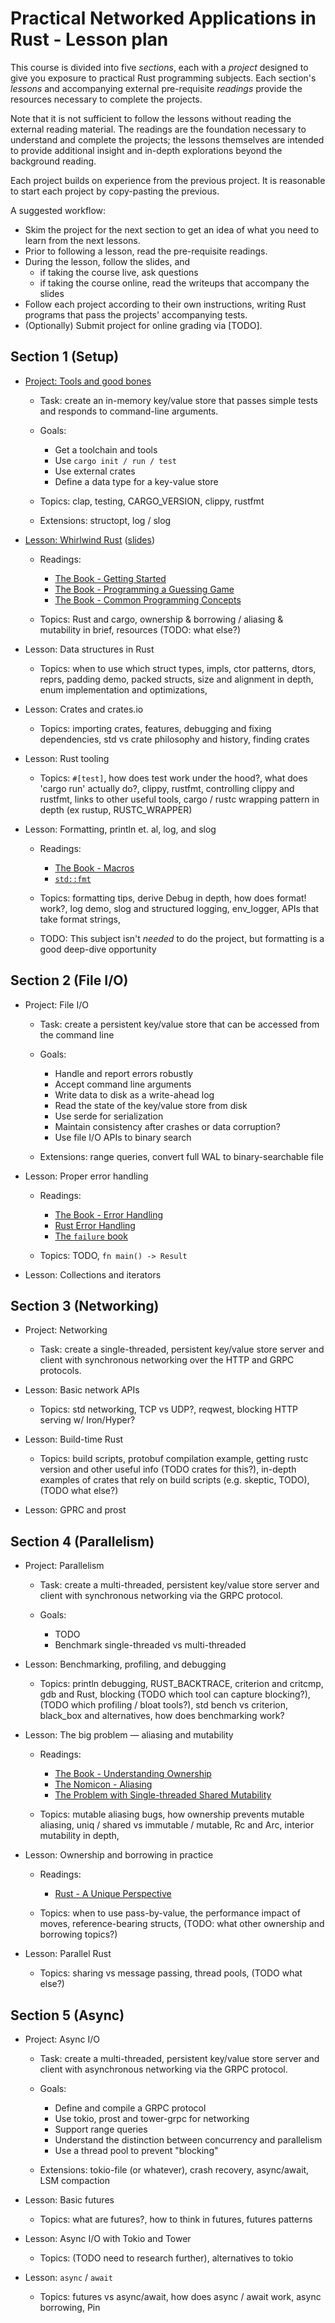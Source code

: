 # Practical Networked Applications in Rust - Lesson plan

This course is divided into five _sections_, each with a _project_ designed to
give you exposure to practical Rust programming subjects. Each section's
_lessons_ and accompanying external pre-requisite _readings_ provide the
resources necessary to complete the projects.

Note that it is not sufficient to follow the lessons without reading the
external reading material. The readings are the foundation necessary to
understand and complete the projects; the lessons themselves are intended to
provide additional insight and in-depth explorations beyond the background
reading.

Each project builds on experience from the previous project. It is reasonable to
start each project by copy-pasting the previous.

A suggested workflow:

- Skim the project for the next section to get an idea of what you need to learn
  from the next lessons.
- Prior to following a lesson, read the pre-requisite readings.
- During the lesson, follow the slides, and
  - if taking the course live, ask questions
  - if taking the course online, read the writeups that accompany the slides
- Follow each project according to their own instructions, writing Rust programs
  that pass the projects' accompanying tests.
- (Optionally) Submit project for online grading via [TODO].




## Section 1 (Setup)

- [Project: Tools and good bones][p-tools-etc]

  - Task: create an in-memory key/value store that passes simple tests
    and responds to command-line arguments.

  - Goals:
    - Get a toolchain and tools
    - Use `cargo init / run / test`
    - Use external crates
    - Define a data type for a key-value store

  - Topics: clap, testing, CARGO_VERSION, clippy, rustfmt

  - Extensions: structopt, log / slog

- [Lesson: Whirlwind Rust][t-intro] ([slides][s-intro])

  - Readings:
    - [The Book - Getting Started](https://doc.rust-lang.org/book/ch01-00-getting-started.html)
    - [The Book - Programming a Guessing Game](https://doc.rust-lang.org/book/ch02-00-guessing-game-tutorial.html)
    - [The Book - Common Programming Concepts](https://doc.rust-lang.org/book/ch03-00-common-programming-concepts.html)

  - Topics: Rust and cargo, ownership & borrowing / aliasing & mutability in
    brief, resources (TODO: what else?)

- Lesson: Data structures in Rust

  - Topics: when to use which struct types, impls, ctor patterns, dtors, reprs,
    padding demo, packed structs, size and alignment in depth, enum
    implementation and optimizations,

- Lesson: Crates and crates.io

  - Topics: importing crates, features, debugging and fixing dependencies,
    std vs crate philosophy and history, finding crates

- Lesson: Rust tooling

  - Topics: `#[test]`, how does test work under the hood?, what does 'cargo run'
    actually do?, clippy, rustfmt, controlling clippy and rustfmt, links to
    other useful tools, cargo / rustc wrapping pattern in depth (ex rustup,
    RUSTC_WRAPPER)

- Lesson: Formatting, println et. al, log, and slog

  - Readings:
    - [The Book - Macros](https://doc.rust-lang.org/book/ch19-06-macros.html)
    - [`std::fmt`](https://doc.rust-lang.org/std/fmt/index.html)

  - Topics: formatting tips, derive Debug in depth, how does format! work?, log
    demo, slog and structured logging, env_logger, APIs that take format
    strings,

  - TODO: This subject isn't _needed_ to do the project, but formatting
    is a good deep-dive opportunity





## Section 2 (File I/O)

- Project: File I/O

  - Task: create a persistent key/value store that can be accessed from the
    command line

  - Goals:
    - Handle and report errors robustly
    - Accept command line arguments
    - Write data to disk as a write-ahead log
    - Read the state of the key/value store from disk
    - Use serde for serialization
    - Maintain consistency after crashes or data corruption?
    - Use file I/O APIs to binary search

  - Extensions: range queries, convert full WAL to binary-searchable file

- Lesson: Proper error handling

  - Readings:
    - [The Book - Error Handling](https://doc.rust-lang.org/book/ch09-00-error-handling.html)
    - [Rust Error Handling](http://blog.burntsushi.net/rust-error-handling/)
    - [The `failure` book](https://rust-lang-nursery.github.io/failure/)

  - Topics: TODO, `fn main() -> Result`

- Lesson: Collections and iterators




## Section 3 (Networking)

- Project: Networking

  - Task: create a single-threaded, persistent key/value store server and client
    with synchronous networking over the HTTP and GRPC protocols.

- Lesson: Basic network APIs

  - Topics: std networking, TCP vs UDP?, reqwest, blocking HTTP serving w/ Iron/Hyper?

- Lesson: Build-time Rust

  - Topics: build scripts, protobuf compilation example, getting rustc version
    and other useful info (TODO crates for this?), in-depth examples of crates
    that rely on build scripts (e.g. skeptic, TODO), (TODO what else?)

- Lesson: GPRC and prost




## Section 4 (Parallelism)

- Project: Parallelism

  - Task: create a multi-threaded, persistent key/value store server and client
    with synchronous networking via the GRPC protocol.

  - Goals:
    - TODO
    - Benchmark single-threaded vs multi-threaded

- Lesson: Benchmarking, profiling, and debugging

  - Topics: println debugging, RUST_BACKTRACE, criterion and critcmp, gdb and
    Rust, blocking (TODO which tool can capture blocking?), (TODO which
    profiling / bloat tools?), std bench vs criterion, black_box and
    alternatives, how does benchmarking work?

- Lesson: The big problem &mdash; aliasing and mutability

  - Readings:
    - [The Book - Understanding Ownership](https://doc.rust-lang.org/book/ch04-00-understanding-ownership.html)
    - [The Nomicon - Aliasing](https://doc.rust-lang.org/nomicon/aliasing.html)
    - [The Problem with Single-threaded Shared Mutability](https://manishearth.github.io/blog/2015/05/17/the-problem-with-shared-mutability)

  - Topics: mutable aliasing bugs, how ownership prevents mutable aliasing, uniq
    / shared vs immutable / mutable, Rc and Arc, interior mutability in depth,

- Lesson: Ownership and borrowing in practice

  - Readings:
    - [Rust - A Unique Perspective](https://limpet.net/mbrubeck/2019/02/07/rust-a-unique-perspective.html)

  - Topics: when to use pass-by-value, the performance impact of moves,
    reference-bearing structs, (TODO: what other ownership and borrowing
    topics?)

- Lesson: Parallel Rust

  - Topics: sharing vs message passing, thread pools, (TODO what else?)




## Section 5 (Async)

- Project: Async I/O

  - Task: create a multi-threaded, persistent key/value store server and client
    with asynchronous networking via the GRPC protocol.

  - Goals:
    - Define and compile a GRPC protocol
    - Use tokio, prost and tower-grpc for networking
    - Support range queries
    - Understand the distinction between concurrency and parallelism
    - Use a thread pool to prevent "blocking"

  - Extensions: tokio-file (or whatever), crash recovery, async/await, LSM
    compaction

- Lesson: Basic futures

  - Topics: what are futures?, how to think in futures, futures patterns

- Lesson: Async I/O with Tokio and Tower

  - Topics: (TODO need to research further), alternatives to tokio

- Lesson: `async` / `await`

  - Topics: futures vs async/await, how does async / await work,
    async borrowing, Pin




<!-- lesson and project links -->


<!-- section 1 -->

[p-tools-etc]: todo
[t-intro]: todo
[s-intro]: todo


